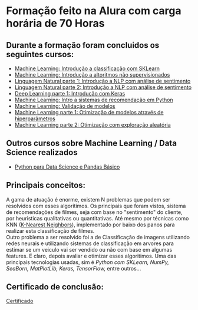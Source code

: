 # Formação feito na Alura com carga horária de 70 Horas

## Durante a formação foram concluidos os seguintes cursos:
* [Machine Learning: Introdução a classificação com SKLearn](https://github.com/alrtas/Machine-Learning/tree/master/Forma%C3%A7%C3%A3o%20Machine%20Learning/Introdu%C3%A7%C3%A3o%20a%20classifica%C3%A7%C3%A3o%20com%20SKLearn)
* [Machine Learning: Introdução a altoritmos não supervisionados](https://github.com/alrtas/Machine-Learning/tree/master/Forma%C3%A7%C3%A3o%20Machine%20Learning/Introdu%C3%A7%C3%A3o%20a%20algoritmos%20n%C3%A3o%20supervisionados)
* [Linguagem Natural parte 1: Introdução a NLP com análise de sentimento](https://github.com/alrtas/Machine-Learning/tree/master/Forma%C3%A7%C3%A3o%20Machine%20Learning/Introdu%C3%A7%C3%A3o%20a%20NLP%20com%20an%C3%A1lise%20de%20sentimento)
* [Linguagem Natural parte 2: Introdução a NLP com análise de sentimento](https://github.com/alrtas/Machine-Learning/tree/master/Forma%C3%A7%C3%A3o%20Machine%20Learning/Introdu%C3%A7%C3%A3o%20a%20NLP%20com%20an%C3%A1lise%20de%20sentimento)
* [Deep Learning parte 1: Introdução com Keras](https://github.com/alrtas/Machine-Learning/tree/master/Forma%C3%A7%C3%A3o%20Machine%20Learning/Deep%20Learning%20Introducao%20com%20Keras/Parte%2001)
* [Machine Learning: Intro a sistemas de recomendação em Python](https://github.com/alrtas/Machine-Learning/tree/master/Forma%C3%A7%C3%A3o%20Machine%20Learning/Introdu%C3%A7%C3%A3o%20a%20sistemas%20de%20recomenda%C3%A7%C3%A3o%20em%20Python)
* [Machine Learning: Validação de modelos](https://github.com/alrtas/Machine-Learning/tree/master/Forma%C3%A7%C3%A3o%20Machine%20Learning/Valida%C3%A7%C3%A3o%20de%20modelos)
* [Machine Learning parte 1: Otimização de modelos através de hiperparâmetros](https://github.com/alrtas/Machine-Learning/tree/master/Forma%C3%A7%C3%A3o%20Machine%20Learning/Otimiza%C3%A7%C3%A3o)
* [Machine Learning parte 2: Otimização com exploração aleatória](https://github.com/alrtas/Machine-Learning/tree/master/Forma%C3%A7%C3%A3o%20Machine%20Learning/Otimiza%C3%A7%C3%A3o)

## Outros cursos sobre Machine Learning / Data Science realizados
* [Python para Data Science e Pandas Básico](https://github.com/alrtas/Machine-Learning/tree/master/Forma%C3%A7%C3%A3o%20Machine%20Learning/Python%20para%20DataScience%20e%20Pandas%20b%C3%A1sico)

## Principais conceitos:
 A gama de atuação é enorme, existem N problemas que podem ser resolvidos com esses algoritimos. Os principais que foram vistos, sistema de recomendações de filmes, seja com base no "sentimento" do cliente, por heuristicas qualitativas ou quantitativas.
 Até mesmo por técnicas como KNN ([K-Nearest Neighbors](https://en.wikipedia.org/wiki/K-nearest_neighbors_algorithm)), implementado por baixo dos panos para realizar esta classificação de filmes.<br>
 Outro problema a ser resolvido foi a de Classificação de imagens utilizando redes neurais e utilizando sistemas de classificação em arvores para estimar se um veiculo vai ser vendido ou não com base em algumas features. E claro, depois avaliar e otimizar esses algoritimos.
 Uma das principais tecnologias usadas, sim é <i>Python com SKLearn, NumPy, SeaBorn, MatPlotLib, Keras, TensorFlow, </i>entre outros...
 


## Certificado de conclusão:
  [Certificado](https://cursos.alura.com.br/degree/certificate/d8624d03-208f-4369-b9e4-3d5afa0b0980)
